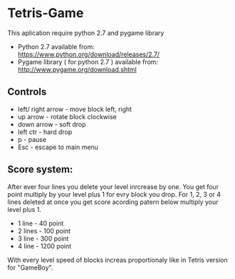 # Tetris-Game

This aplication require python 2.7 and pygame library
- Python 2.7 available from: https://www.python.org/download/releases/2.7/
- Pygame library ( for python 2.7 ) available from: http://www.pygame.org/download.shtml

## Controls
- left/ right arrow - move block left, right
- up arrow - rotate block clockwise
- down arrow - soft drop
- left ctr - hard drop
- p - pause
- Esc - escape to main menu

## Score system:
After ever four lines you delete your level inrcrease by one. You get four point multiply by your level plus 1 for evry block you drop. For 1, 2, 3 or 4 lines deleted at once you get score acording patern below multiply your level plus 1.
- 1 line - 40 point
- 2 lines - 100 point
- 3 line - 300 point
- 4 line - 1200 point

With every level speed of blocks increas proportionaly like in Tetris version for "GameBoy".


